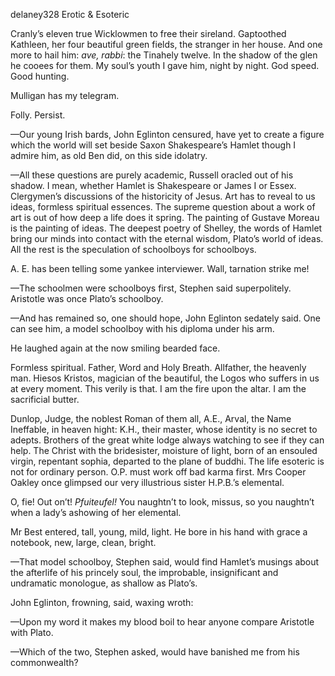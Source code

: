 delaney328 Erotic & Esoteric

Cranly’s eleven true Wicklowmen to free their sireland. Gaptoothed
Kathleen, her four beautiful green fields, the stranger in her house.
And one more to hail him: *ave, rabbi*: the Tinahely twelve. In the
shadow of the glen he cooees for them. My soul’s youth I gave him, night
by night. God speed. Good hunting.

Mulligan has my telegram.

Folly. Persist.

—Our young Irish bards, John Eglinton censured, have yet to create a
figure which the world will set beside Saxon Shakespeare’s Hamlet though
I admire him, as old Ben did, on this side idolatry.

—All these questions are purely academic, Russell oracled out of his
shadow. I mean, whether Hamlet is Shakespeare or James I or Essex.
Clergymen’s discussions of the historicity of Jesus. Art has to reveal
to us ideas, formless spiritual essences. The supreme question about a
work of art is out of how deep a life does it spring. The painting of
Gustave Moreau is the painting of ideas. The deepest poetry of Shelley,
the words of Hamlet bring our minds into contact with the eternal
wisdom, Plato’s world of ideas. All the rest is the speculation of
schoolboys for schoolboys.

A. E. has been telling some yankee interviewer. Wall, tarnation strike
me!

—The schoolmen were schoolboys first, Stephen said superpolitely.
Aristotle was once Plato’s schoolboy.

—And has remained so, one should hope, John Eglinton sedately said. One
can see him, a model schoolboy with his diploma under his arm.

He laughed again at the now smiling bearded face.

Formless spiritual. Father, Word and Holy Breath. Allfather, the
heavenly man. Hiesos Kristos, magician of the beautiful, the Logos who
suffers in us at every moment. This verily is that. I am the fire upon
the altar. I am the sacrificial butter.

Dunlop, Judge, the noblest Roman of them all, A.E., Arval, the Name
Ineffable, in heaven hight: K.H., their master, whose identity is no
secret to adepts. Brothers of the great white lodge always watching to
see if they can help. The Christ with the bridesister, moisture of
light, born of an ensouled virgin, repentant sophia, departed to the
plane of buddhi. The life esoteric is not for ordinary person. O.P. must
work off bad karma first. Mrs Cooper Oakley once glimpsed our very
illustrious sister H.P.B.’s elemental.

O, fie! Out on’t! *Pfuiteufel!* You naughtn’t to look, missus, so you
naughtn’t when a lady’s ashowing of her elemental.

Mr Best entered, tall, young, mild, light. He bore in his hand with
grace a notebook, new, large, clean, bright.

—That model schoolboy, Stephen said, would find Hamlet’s musings about
the afterlife of his princely soul, the improbable, insignificant and
undramatic monologue, as shallow as Plato’s.

John Eglinton, frowning, said, waxing wroth:

—Upon my word it makes my blood boil to hear anyone compare Aristotle
with Plato.

—Which of the two, Stephen asked, would have banished me from his
commonwealth?

